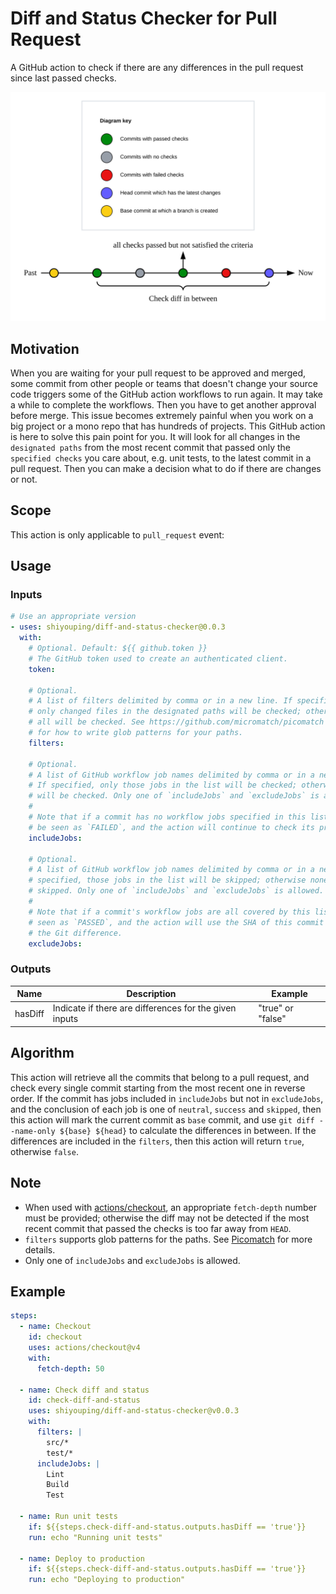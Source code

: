 # Diff and Status Checker for Pull Request

A GitHub action to check if there are any differences in the pull request since last passed checks.

![How it works](./diagram.svg)

## Motivation

When you are waiting for your pull request to be approved and merged, some commit from other people or teams that doesn't change your source code triggers some of the GitHub action workflows to run again. It may take a while to complete the workflows. Then you have to get another approval before merge. This issue becomes extremely painful when you work on a big project or a mono repo that has hundreds of projects. This GitHub action is here to solve this pain point for you. It will look for all changes in the `designated paths` from the most recent commit that passed only the `specified checks` you care about, e.g. unit tests, to the latest commit in a pull request. Then you can make a decision what to do if there are changes or not.

## Scope

This action is only applicable to `pull_request` event:

## Usage

### Inputs

```yaml
# Use an appropriate version
- uses: shiyouping/diff-and-status-checker@0.0.3
  with:
    # Optional. Default: ${{ github.token }}
    # The GitHub token used to create an authenticated client.
    token:

    # Optional.
    # A list of filters delimited by comma or in a new line. If specified,
    # only changed files in the designated paths will be checked; otherwise
    # all will be checked. See https://github.com/micromatch/picomatch
    # for how to write glob patterns for your paths.
    filters:

    # Optional.
    # A list of GitHub workflow job names delimited by comma or in a new line.
    # If specified, only those jobs in the list will be checked; otherwise all
    # will be checked. Only one of `includeJobs` and `excludeJobs` is allowed.
    #
    # Note that if a commit has no workflow jobs specified in this list, it will
    # be seen as `FAILED`, and the action will continue to check its previous commits.
    includeJobs:

    # Optional.
    # A list of GitHub workflow job names delimited by comma or in a new line. If
    # specified, those jobs in the list will be skipped; otherwise none will be
    # skipped. Only one of `includeJobs` and `excludeJobs` is allowed.
    #
    # Note that if a commit's workflow jobs are all covered by this list, it will be
    # seen as `PASSED`, and the action will use the SHA of this commit to calculate
    # the Git difference.
    excludeJobs:
```

### Outputs

| Name    | Description                                            | Example           |
| ------- | ------------------------------------------------------ | ----------------- |
| hasDiff | Indicate if there are differences for the given inputs | "true" or "false" |

## Algorithm

This action will retrieve all the commits that belong to a pull request, and check every single commit starting from the most recent one in reverse order. If the commit has jobs included in `includeJobs` but not in `excludeJobs`, and the conclusion of each job is one of `neutral`, `success` and `skipped`, then this action will mark the current commit as `base` commit, and use `git diff --name-only ${base} ${head}` to calculate the differences in between. If the differences are included in the `filters`, then this action will return `true`, otherwise `false`.

## Note

- When used with [actions/checkout](https://github.com/marketplace/actions/checkout), an appropriate `fetch-depth` number must be provided; otherwise the diff may not be detected if the most recent commit that passed the checks is too far away from `HEAD`.
- `filters` supports glob patterns for the paths. See [Picomatch](https://github.com/micromatch/picomatch) for more details.
- Only one of `includeJobs` and `excludeJobs` is allowed.

## Example

```yaml
steps:
  - name: Checkout
    id: checkout
    uses: actions/checkout@v4
    with:
      fetch-depth: 50

  - name: Check diff and status
    id: check-diff-and-status
    uses: shiyouping/diff-and-status-checker@v0.0.3
    with:
      filters: |
        src/*
        test/*
      includeJobs: |
        Lint
        Build
        Test

  - name: Run unit tests
    if: ${{steps.check-diff-and-status.outputs.hasDiff == 'true'}}
    run: echo "Running unit tests"

  - name: Deploy to production
    if: ${{steps.check-diff-and-status.outputs.hasDiff == 'true'}}
    run: echo "Deploying to production"
```
